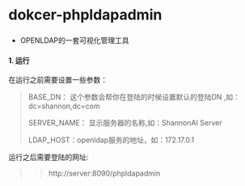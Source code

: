 # dokcer-phpldapadmin
###

- OPENLDAP的一套可视化管理工具


#### 1. 运行
在运行之前需要设置一些参数：
> BASE_DN： 这个参数会帮你在登陆的时候设置默认的登陆DN ,如： dc=shannon,dc=com
>
> SERVER_NAME： 显示服务器的名称,如：ShannonAI Server
>
> LDAP_HOST：openldap服务的地址，如：172.17.0.1

运行之后需要登陆的网址:
>> http://server:8090/phpldapadmin

##

